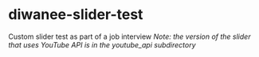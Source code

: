 # diwanee-slider-test
Custom slider test as part of a job interview
*Note: the version of the slider that uses YouTube API is in the youtube_api subdirectory*
